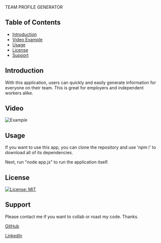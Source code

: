 TEAM PROFILE GENERATOR
## Table of Contents
- [Introduction](#introduction)
- [Video Example](#video)
- [Usage](#usage)
- [License](#license)
- [Support](#support)

## Introduction
With this application, users can quickly and easily generate information for everyone on their team. This is great for employers and independent workers alike.
## Video
![Example](https://nivaniuc.github.io/mtvs-pimp-my-folio/)


## Usage 

If you want to use this app, you can clone the repository and use 'npm i' to download all of its dependencies.

Next, run "node app.js" to run the application itself.

## License
[![License: MIT](https://img.shields.io/badge/License-MIT-blue.svg)](https://opensource.org/licenses/MIT)

## Support
Please contact me if you want to collab or roast my code. Thanks.

[GitHub](https://github.com/nivaniuc)

[LinkedIn](https://www.linkedin.com/in/nicholas-ivaniuc-7074321a1/)
